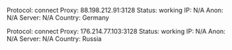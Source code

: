 Protocol: connect
Proxy: 88.198.212.91:3128
Status: working
IP: N/A
Anon: N/A
Server: N/A
Country: Germany

Protocol: connect
Proxy: 176.214.77.103:3128
Status: working
IP: N/A
Anon: N/A
Server: N/A
Country: Russia

